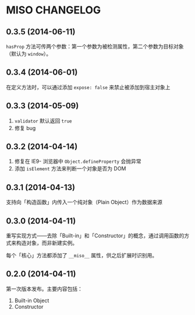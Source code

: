 # MISO CHANGELOG

## 0.3.5 (2014-06-11)

`hasProp` 方法可传两个参数：第一个参数为被检测属性，第二个参数为目标对象（默认为 `window`）。

## 0.3.4 (2014-06-01)

在定义方法时，可以通过添加 `expose: false` 来禁止被添加到宿主对象上

## 0.3.3 (2014-05-09)

1.  `validator` 默认返回 `true`
2.  修复 bug

## 0.3.2 (2014-04-14)

1.  修复在 IE9- 浏览器中 `Object.defineProperty` 会抛异常
2.  添加 `isElement` 方法来判断一个对象是否为 DOM

## 0.3.1 (2014-04-13)

支持向「构造函数」内传入一个纯对象（Plain Object）作为数据来源

## 0.3.0 (2014-04-11)

重写实现方式——去除「Built-in」和「Constructor」的概念，通过调用函数的方式来构造对象，而非新建实例。

每个「核心」方法都添加了 `__miso__` 属性，供之后扩展时识别用。

## 0.2.0 (2014-04-11)

第一次版本发布。主要内容包括：

1.  Built-in Object
2.  Constructor
